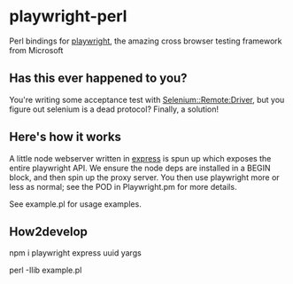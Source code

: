# playwright-perl
Perl bindings for [playwright][pw], the amazing cross browser testing framework from Microsoft

## Has this ever happened to you?

You're writing some acceptance test with [Selenium::Remote:Driver][srd], but you figure out selenium is a dead protocol?
Finally, a solution!

## Here's how it works

A little node webserver written in [express][xp] is spun up which exposes the entire playwright API.
We ensure the node deps are installed in a BEGIN block, and then spin up the proxy server.
You then use playwright more or less as normal; see the POD in Playwright.pm for more details.

See example.pl for usage examples.

[pw]:https://github.com/microsoft/playwright
[srd]:https://metacpan.org/pod/Selenium::Remote::Driver
[xp]:http://expressjs.com/
[xs]:https://metacpan.org/pod/Promise::XS

## How2develop

npm i playwright express uuid yargs

perl -Ilib example.pl

